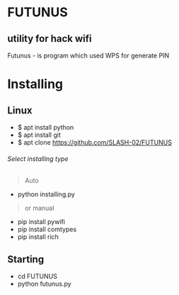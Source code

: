 # FUTUNUS
## utility for hack wifi
Futunus - is program which used WPS for generate PIN
# Installing
## Linux
- $ apt install python
- $ apt install git
- $ apt clone https://github.com/SLASH-02/FUTUNUS
###### Select installing type
> Auto
- python installing.py
> or manual
- pip install pywifi
- pip install comtypes
- pip install rich

## Starting
- cd FUTUNUS
- python futunus.py
